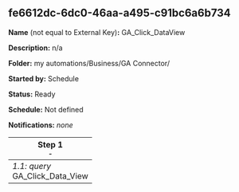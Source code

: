 ## fe6612dc-6dc0-46aa-a495-c91bc6a6b734

**Name** (not equal to External Key)**:** GA_Click_DataView

**Description:** n/a

**Folder:** my automations/Business/GA Connector/

**Started by:** Schedule

**Status:** Ready

**Schedule:** Not defined

**Notifications:** _none_


| Step 1<br>_<small>-</small>_ |
| --- |
| _1.1: query_<br>GA_Click_Data_View |
